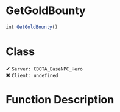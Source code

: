 # GetGoldBounty
```js	
int GetGoldBounty()
```
# Class
✔ `Server: CDOTA_BaseNPC_Hero`  
✖ `Client: undefined`  

# Function Description

